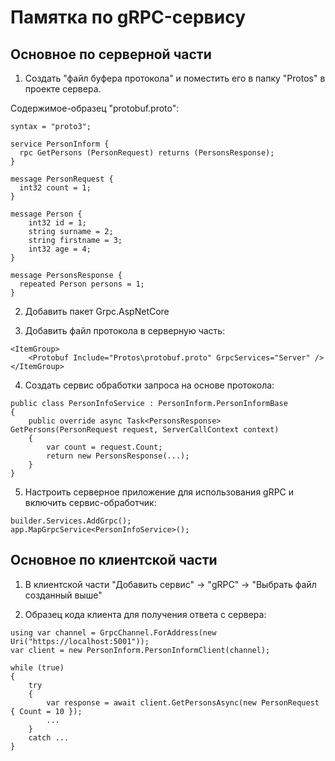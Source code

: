 ﻿# Памятка по gRPC-сервису

## Основное по серверной части

1. Создать "файл буфера протокола" и поместить его в папку "Protos" в проекте сервера.

Содержимое-образец "protobuf.proto":
```sharp
syntax = "proto3";

service PersonInform {
  rpc GetPersons (PersonRequest) returns (PersonsResponse);
}

message PersonRequest {
  int32 count = 1;
}

message Person {
	int32 id = 1;
	string surname = 2;
	string firstname = 3;
	int32 age = 4;
}

message PersonsResponse {
  repeated Person persons = 1;
}
```

2. Добавить пакет Grpc.AspNetCore

3. Добавить файл протокола в серверную часть:

```sharp
<ItemGroup>
	<Protobuf Include="Protos\protobuf.proto" GrpcServices="Server" />
</ItemGroup>
```
4. Создать сервис обработки запроса на основе протокола:

```sharp
public class PersonInfoService : PersonInform.PersonInformBase
{
    public override async Task<PersonsResponse> GetPersons(PersonRequest request, ServerCallContext context)
    {
        var count = request.Count;
        return new PersonsResponse(...);
    }
}
```

5. Настроить серверное приложение для использования gRPC и включить сервис-обработчик:

```sharp
builder.Services.AddGrpc();
app.MapGrpcService<PersonInfoService>();
```

## Основное по клиентской части

1. В клиентской части "Добавить сервис" -> "gRPC" -> "Выбрать файл созданный выше"

2. Образец кода клиента для получения ответа с сервера:

```sharp
using var channel = GrpcChannel.ForAddress(new Uri("https://localhost:5001"));
var client = new PersonInform.PersonInformClient(channel);

while (true)
{
    try
    {
        var response = await client.GetPersonsAsync(new PersonRequest { Count = 10 });
        ...
    }
    catch ...
}
```
